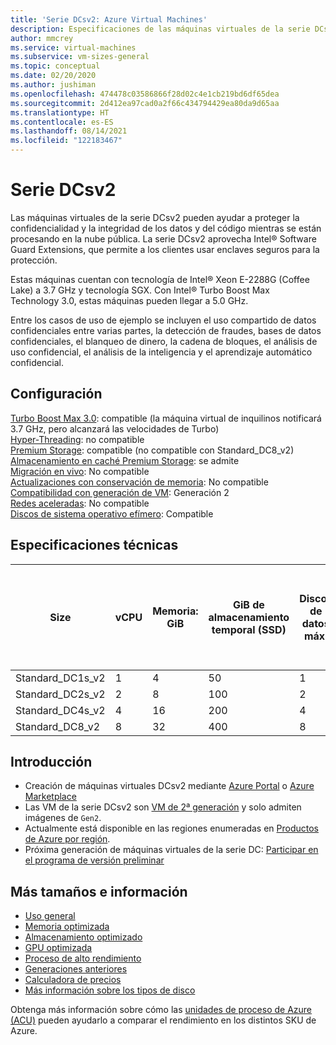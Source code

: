 ```yaml
---
title: 'Serie DCsv2: Azure Virtual Machines'
description: Especificaciones de las máquinas virtuales de la serie DCsv2.
author: mmcrey
ms.service: virtual-machines
ms.subservice: vm-sizes-general
ms.topic: conceptual
ms.date: 02/20/2020
ms.author: jushiman
ms.openlocfilehash: 474478c03586866f28d02c4e1cb219bd6df65dea
ms.sourcegitcommit: 2d412ea97cad0a2f66c434794429ea80da9d65aa
ms.translationtype: HT
ms.contentlocale: es-ES
ms.lasthandoff: 08/14/2021
ms.locfileid: "122183467"
---
```

# <a name="dcsv2-series"></a>Serie DCsv2


Las máquinas virtuales de la serie DCsv2 pueden ayudar a proteger la confidencialidad y la integridad de los datos y del código mientras se están procesando en la nube pública. La serie DCsv2 aprovecha Intel® Software Guard Extensions, que permite a los clientes usar enclaves seguros para la protección.

Estas máquinas cuentan con tecnología de Intel® Xeon E-2288G (Coffee Lake) a 3.7 GHz y tecnología SGX. Con Intel® Turbo Boost Max Technology 3.0, estas máquinas pueden llegar a 5.0 GHz. 

Entre los casos de uso de ejemplo se incluyen el uso compartido de datos confidenciales entre varias partes, la detección de fraudes, bases de datos confidenciales, el blanqueo de dinero, la cadena de bloques, el análisis de uso confidencial, el análisis de la inteligencia y el aprendizaje automático confidencial.

## <a name="configuration"></a>Configuración

[Turbo Boost Max 3.0](https://www.intel.com/content/www/us/en/gaming/resources/turbo-boost.html): compatible (la máquina virtual de inquilinos notificará 3.7 GHz, pero alcanzará las velocidades de Turbo)<br>
[Hyper-Threading](https://www.intel.com/content/www/us/en/gaming/resources/hyper-threading.html): no compatible<br>
[Premium Storage](premium-storage-performance.md): compatible (no compatible con Standard_DC8_v2)<br>
[Almacenamiento en caché Premium Storage](premium-storage-performance.md): se admite<br>
[Migración en vivo](maintenance-and-updates.md): No compatible<br>
[Actualizaciones con conservación de memoria](maintenance-and-updates.md): No compatible<br>
[Compatibilidad con generación de VM](generation-2.md): Generación 2<br>
[Redes aceleradas](../virtual-network/create-vm-accelerated-networking-cli.md): No compatible<br>
[Discos de sistema operativo efímero](ephemeral-os-disks.md): Compatible <br>

## <a name="technical-specifications"></a>Especificaciones técnicas

| Size             | vCPU | Memoria: GiB | GiB de almacenamiento temporal (SSD) | Discos de datos máx. | Rendimiento máximo de almacenamiento temporal y en caché: IOPS / MBps (tamaño de caché en GiB) | Nº máx. de NIC / ancho de banda de red esperado (MBps) | Memoria EPC (MiB) |
|------------------|------|-------------|------------------------|----------------|-------------------------------------------------------------------------|----------------------------------------------|---------------------|
| Standard_DC1s_v2 | 1    | 4           | 50                     | 1              | 2000/16                                                                                               | 2   | 28                                      |
| Standard_DC2s_v2 | 2    | 8           | 100                    | 2              | 4000/32                                                                                               | 2  | 56                                          |
| Standard_DC4s_v2 | 4    | 16          | 200                    | 4              | 8000/64                                                                                               | 2  | 112                                          |
| Standard_DC8_v2  | 8   | 32          | 400                    | 8              | 16000/128                                                                                         | 2   | 168                                         |


## <a name="get-started"></a>Introducción

- Creación de máquinas virtuales DCsv2 mediante [Azure Portal](./linux/quick-create-portal.md) o [Azure Marketplace](https://azuremarketplace.microsoft.com/marketplace/apps/microsoft-azure-compute.acc-virtual-machine-v2?tab=overview)
- Las VM de la serie DCsv2 son [VM de 2ª generación](./generation-2.md#creating-a-generation-2-vm) y solo admiten imágenes de `Gen2`.
- Actualmente está disponible en las regiones enumeradas en [Productos de Azure por región](https://azure.microsoft.com/global-infrastructure/services/?products=virtual-machines&regions=all).
- Próxima generación de máquinas virtuales de la serie DC: [Participar en el programa de versión preliminar](https://aka.ms/intelgen3)

## <a name="more-sizes-and-information"></a>Más tamaños e información

- [Uso general](sizes-general.md)
- [Memoria optimizada](sizes-memory.md)
- [Almacenamiento optimizado](sizes-storage.md)
- [GPU optimizada](sizes-gpu.md)
- [Proceso de alto rendimiento](sizes-hpc.md)
- [Generaciones anteriores](sizes-previous-gen.md)
- [Calculadora de precios](https://azure.microsoft.com/pricing/calculator/)
- [Más información sobre los tipos de disco](./disks-types.md#ultra-disk)

Obtenga más información sobre cómo las [unidades de proceso de Azure (ACU)](acu.md) pueden ayudarlo a comparar el rendimiento en los distintos SKU de Azure.